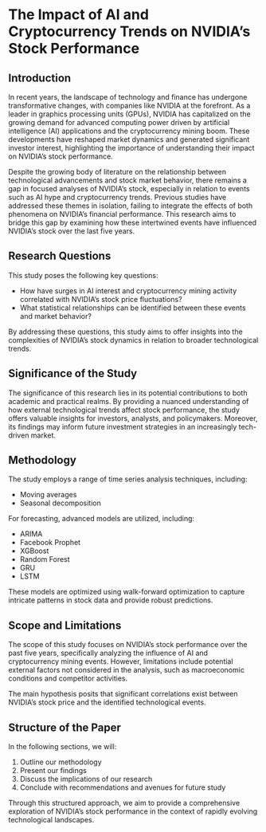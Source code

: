 # The Impact of AI and Cryptocurrency Trends on NVIDIA’s Stock Performance

## Introduction

In recent years, the landscape of technology and finance has undergone transformative changes, with companies like NVIDIA at the forefront. As a leader in graphics processing units (GPUs), NVIDIA has capitalized on the growing demand for advanced computing power driven by artificial intelligence (AI) applications and the cryptocurrency mining boom. These developments have reshaped market dynamics and generated significant investor interest, highlighting the importance of understanding their impact on NVIDIA’s stock performance.

Despite the growing body of literature on the relationship between technological advancements and stock market behavior, there remains a gap in focused analyses of NVIDIA’s stock, especially in relation to events such as AI hype and cryptocurrency trends. Previous studies have addressed these themes in isolation, failing to integrate the effects of both phenomena on NVIDIA’s financial performance. This research aims to bridge this gap by examining how these intertwined events have influenced NVIDIA’s stock over the last five years.

## Research Questions

This study poses the following key questions:
- How have surges in AI interest and cryptocurrency mining activity correlated with NVIDIA’s stock price fluctuations?
- What statistical relationships can be identified between these events and market behavior?

By addressing these questions, this study aims to offer insights into the complexities of NVIDIA’s stock dynamics in relation to broader technological trends.

## Significance of the Study

The significance of this research lies in its potential contributions to both academic and practical realms. By providing a nuanced understanding of how external technological trends affect stock performance, the study offers valuable insights for investors, analysts, and policymakers. Moreover, its findings may inform future investment strategies in an increasingly tech-driven market.

## Methodology

The study employs a range of time series analysis techniques, including:
- Moving averages
- Seasonal decomposition

For forecasting, advanced models are utilized, including:
- ARIMA
- Facebook Prophet
- XGBoost
- Random Forest
- GRU
- LSTM

These models are optimized using walk-forward optimization to capture intricate patterns in stock data and provide robust predictions.

## Scope and Limitations

The scope of this study focuses on NVIDIA’s stock performance over the past five years, specifically analyzing the influence of AI and cryptocurrency mining events. However, limitations include potential external factors not considered in the analysis, such as macroeconomic conditions and competitor activities.

The main hypothesis posits that significant correlations exist between NVIDIA’s stock price and the identified technological events.

## Structure of the Paper

In the following sections, we will:
1. Outline our methodology
2. Present our findings
3. Discuss the implications of our research
4. Conclude with recommendations and avenues for future study

Through this structured approach, we aim to provide a comprehensive exploration of NVIDIA’s stock performance in the context of rapidly evolving technological landscapes.
